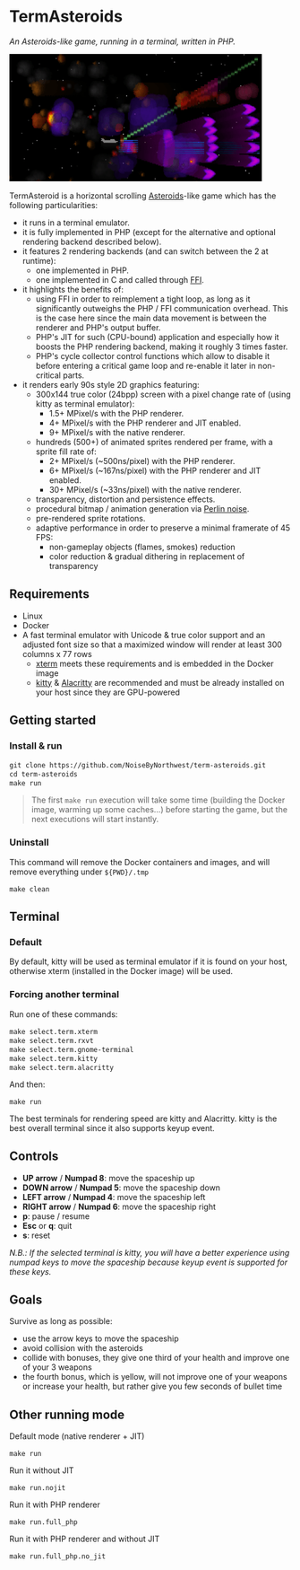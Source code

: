 # TermAsteroids

_An Asteroids-like game, running in a terminal, written in PHP._

![Showcase](assets/demo.gif)

TermAsteroid is a horizontal scrolling [Asteroids](https://en.wikipedia.org/wiki/Asteroids_(video_game))-like game which has the following particularities:
- it runs in a terminal emulator.
- it is fully implemented in PHP (except for the alternative and optional rendering backend described below).
- it features 2 rendering backends (and can switch between the 2 at runtime):
  - one implemented in PHP.
  - one implemented in C and called through [FFI](https://www.php.net/manual/en/book.ffi.php).
- it highlights the benefits of:
  - using FFI in order to reimplement a tight loop, as long as it significantly outweighs the PHP / FFI communication overhead. This is the case here since the main data movement is between the renderer and PHP's output buffer. 
  - PHP's JIT for such (CPU-bound) application and especially how it boosts the PHP rendering backend, making it roughly 3 times faster.
  - PHP's cycle collector control functions which allow to disable it before entering a critical game loop and re-enable it later in non-critical parts.
- it renders early 90s style 2D graphics featuring:
  - 300x144 true color (24bpp) screen with a pixel change rate of (using kitty as terminal emulator):
    - 1.5+ MPixel/s with the PHP renderer.
    - 4+ MPixel/s with the PHP renderer and JIT enabled.
    - 9+ MPixel/s with the native renderer.
  - hundreds (500+) of animated sprites rendered per frame, with a sprite fill rate of:
    - 2+ MPixel/s (~500ns/pixel) with the PHP renderer.
    - 6+ MPixel/s (~167ns/pixel) with the PHP renderer and JIT enabled.
    - 30+ MPixel/s (~33ns/pixel) with the native renderer.
  - transparency, distortion and persistence effects.
  - procedural bitmap / animation generation via [Perlin noise](https://en.wikipedia.org/wiki/Perlin_noise).
  - pre-rendered sprite rotations.
  - adaptive performance in order to preserve a minimal framerate of 45 FPS:
    - non-gameplay objects (flames, smokes) reduction
    - color reduction & gradual dithering in replacement of transparency

## Requirements

- Linux
- Docker
- A fast terminal emulator with Unicode & true color support and an adjusted font size so that a maximized window will render at least 300 columns x 77 rows
  - [xterm](https://invisible-island.net/xterm/) meets these requirements and is embedded in the Docker image
  - [kitty](https://sw.kovidgoyal.net/kitty/) & [Alacritty](https://alacritty.org/) are recommended and must be already installed on your host since they are GPU-powered
  
## Getting started

### Install & run

```shell
git clone https://github.com/NoiseByNorthwest/term-asteroids.git
cd term-asteroids
make run
```

> The first `make run` execution will take some time (building the Docker image, warming up some caches...) before starting the game, but the next executions will start instantly.

### Uninstall

This command will remove the Docker containers and images, and will remove everything under `${PWD}/.tmp` 

```shell
make clean
```

## Terminal

### Default

By default, kitty will be used as terminal emulator if it is found on your host, otherwise xterm (installed in the Docker image) will be used.

### Forcing another terminal

Run one of these commands:

```shell
make select.term.xterm
make select.term.rxvt
make select.term.gnome-terminal
make select.term.kitty
make select.term.alacritty
```

And then:

```shell
make run
```

The best terminals for rendering speed are kitty and Alacritty. kitty is the best overall terminal since it also supports keyup event. 

## Controls

- **UP arrow** / **Numpad 8**: move the spaceship up
- **DOWN arrow** / **Numpad 5**: move the spaceship down
- **LEFT arrow** / **Numpad 4**: move the spaceship left
- **RIGHT arrow** / **Numpad 6**: move the spaceship right
- **p**: pause / resume
- **Esc** or **q**: quit
- **s**: reset

_N.B.: If the selected terminal is kitty, you will have a better experience using numpad keys to move the spaceship because keyup event is supported for these keys._

## Goals

Survive as long as possible:
- use the arrow keys to move the spaceship
- avoid collision with the asteroids
- collide with bonuses, they give one third of your health and improve one of your 3 weapons
- the fourth bonus, which is yellow, will not improve one of your weapons or increase your health, but rather give you few seconds of bullet time 

## Other running mode

Default mode (native renderer + JIT)

```shell
make run
```

Run it without JIT

```shell
make run.nojit
```

Run it with PHP renderer

```shell
make run.full_php
```

Run it with PHP renderer and without JIT

```shell
make run.full_php.no_jit
```
